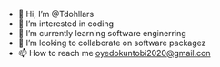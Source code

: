 - 👋 Hi, I’m @Tdohllars
- 👀 I’m interested in coding
- 🌱 I’m currently learning software enginerring
- 💞️ I’m looking to collaborate on software packagez
- 📫 How to reach me oyedokuntobi2020@gmail.con


<!---
Tdohllars/Tdohllars is a ✨ special ✨ repository because its `README.md` (this file) appears on your GitHub profile.
You can click the Preview link to take a look at your changes.
--->
